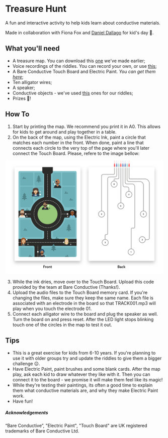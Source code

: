 # Treasure Hunt
A fun and interactive activity to help kids learn about conductive materials.

Made in collaboration with Fiona Fox and [Daniel Dallago](www.danieldallago.com) for kid's day 🎈. 

## What you'll need
- A treasure map. You can download this [one](https://github.com/ruieduardonunes/treasure-hunt/blob/master/01-Map/01-Map_Print.pdf) we've made earlier;
- Voice recordings of the riddles. You can record your own, or use [this](https://github.com/ruieduardonunes/treasure-hunt/tree/master/02-Sound_Files);
- A Bare Conductive Touch Board and Electric Paint. *You can get them [here](https://www.bareconductive.com/shop/)*;
- Ten alligator wires;
- A speaker;
- Conductive objects - we've used [this](https://github.com/ruieduardonunes/treasure-hunt/blob/master/02-Sound_Files/Riddles.md) ones for our riddles;
- Prizes 🍭! 

## How To
1. Start by printing the map. We recommend you print it in A0. This allows for kids to get around and play together in a table.
2. On the back of the map, using the Electric Ink, paint a circle that matches each number in the front. When done, paint a line that connects each circle to the very top of the page where you'll later connect the Touch Board. Please, refere to the image bellow:

![Electric Ink Reference](https://github.com/ruieduardonunes/treasure-hunt/blob/master/01-Map/02-Map_How_To.png)

3. While the ink dries, move over to the Touch Board. Upload this code provided by the team at Bare Conductive (Thanks!).
4. Upload the audio files to the Touch Board memory card. If you're changing the files, make sure they keep the same name. Each file is associated with an electrode in the board so that TRACK001.mp3 will play when you touch the electrode 01.
5. Connect each alligator wire to the board and plug the speaker as well. Turn the board on and press reset. After the LED light stops blinking touch one of the circles in the map to test it out.


## Tips
- This is a great exercise for kids from 6-10 years. If you're planning to use it with older groups try and update the riddles to give them a bigger challenge 😉. 
- Have Electric Paint, paint brushes and some blank cards. After the map play, ask each kid to draw whatever they like with it. Then you can connect it to the board - we promise it will make them feel like its magic!
- While they're testing their paintings, its often a good time to explain them what conductive materials are, and why they make Electric Paint work.
- Have fun!


##### Acknowledgements
“Bare Conductive”, "Electric Paint", "Touch Board" are UK registered trademarks of Bare Conductive Ltd.
